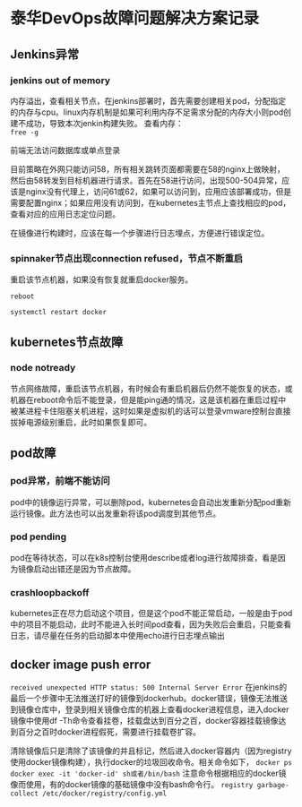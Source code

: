 # 泰华DevOps故障问题解决方案记录

 ## Jenkins异常
 ### jenkins out of memory

 内存溢出，查看相关节点，在jenkins部署时，首先需要创建相关pod，分配指定的内存与cpu。linux内存机制是如果可利用内存不足需求分配的内存大小则pod创建不成功，导致本次jenkin构建失败。
 查看内存：  
`free -g`


 前端无法访问数据库或单点登录

 目前策略在外网只能访问58，所有相关跳转页面都需要在58的nginx上做映射，然后由58转发到目标机器进行请求。首先在58进行访问，出现500-504异常，应该是nginx没有代理上，访问61或62，如果可以访问到，应用应该部署成功，但是需要配置nginx；如果应用没有访问到，在kubernetes主节点上查找相应的pod，查看对应的应用日志定位问题。

 在镜像进行构建时，应该在每一个步骤进行日志埋点，方便进行错误定位。

 

### spinnaker节点出现connection refused，节点不断重启

 重启该节点机器，如果没有恢复就重启docker服务。

`reboot`

`systemctl restart docker`



 ## kubernetes节点故障

 ### node notready
 节点网络故障，重启该节点机器，有时候会有重启机器后仍然不能恢复的状态，或机器在reboot命令后不能登录，但是能ping通的情况，这是该机器在重启过程中被某进程卡住阻塞关机进程，这时如果是虚拟机的话可以登录vmware控制台直接拔掉电源级别重启，此时如果恢复即可。







## pod故障

 ### pod异常，前端不能访问
 pod中的镜像运行异常，可以删除pod，kubernetes会自动出发重新分配pod重新运行镜像。此方法也可以出发重新将该pod调度到其他节点。

 ### pod pending
 pod在等待状态，可以在k8s控制台使用describe或者log进行故障排查，看是因为镜像启动出错还是因为节点故障。

 ### crashloopbackoff
 kubernetes正在尽力启动这个项目，但是这个pod不能正常启动，一般是由于pod中的项目不能启动，此时不能进入长时间pod查看，因为失败后会重启，只能查看日志，请尽量在任务的启动脚本中使用echo进行日志埋点输出


## docker image push error
`received unexpected HTTP status: 500 Internal Server Error`
 在jenkins的最后一个步骤中无法推送打好的镜像到dockerhub。docker错误，镜像无法推送到镜像仓库中，登录到相关镜像仓库的机器上查看docker进程信息，进入docker镜像中使用df -Th命令查看挂卷，挂载盘达到百分之百，docker容器挂载镜像达到百分之百时docker进程假死，需要进行挂载卷扩容。

 清除镜像后只是清除了该镜像的并且标记，然后进入docker容器内（因为registry使用docker镜像构建），执行docker的垃圾回收命令。相关命令如下，
`docker ps`
`docker exec -it 'docker-id' sh或者/bin/bash`
 注意命令根据相应的docker镜像而使用，有的docker镜像的基础镜像中没有bash命令行。
`registry garbage-collect /etc/docker/registry/config.yml`



 